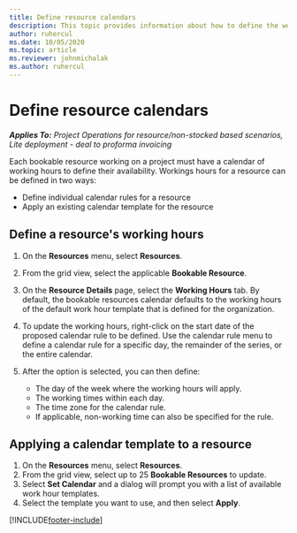 ```yaml
---
title: Define resource calendars
description: This topic provides information about how to define the working hour calendars for resources in Project Operations.
author: ruhercul
ms.date: 10/05/2020
ms.topic: article
ms.reviewer: johnmichalak
ms.author: ruhercul
---
```


# Define resource calendars

_**Applies To:** Project Operations for resource/non-stocked based scenarios, Lite deployment - deal to proforma invoicing_

Each bookable resource working on a project must have a calendar of working hours to define their availability. Workings hours for a resource can be defined in two ways: 

   - Define individual calendar rules for a resource
   - Apply an existing calendar template for the resource

## Define a resource's working hours

1. On the **Resources** menu, select **Resources**.
2. From the grid view, select the applicable **Bookable Resource**.
3. On the **Resource Details** page, select the **Working Hours** tab. By default, the bookable resources calendar defaults to the working hours of the default work hour template that is defined for the organization.
4. To update the working hours, right-click on the start date of the proposed calendar rule to be defined. Use the calendar rule menu to define a calendar rule for a specific day, the remainder of the series, or the entire calendar.
5. After the option is selected, you can then define:

    - The day of the week where the working hours will apply.
    - The working times within each day.
    - The time zone for the calendar rule.
    - If applicable, non-working time can also be specified for the rule.

## Applying a calendar template to a resource

1. On the **Resources** menu, select **Resources**.
2. From the grid view, select up to 25 **Bookable Resources** to update.
3. Select **Set Calendar** and a dialog will prompt you with a list of available work hour templates.
4. Select the template you want to use, and then select **Apply**.


[!INCLUDE[footer-include](../includes/footer-banner.md)]